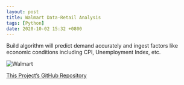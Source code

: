 ```yaml
---
layout: post
title: Walmart Data-Retail Analysis
tags: [Python]
date: 2020-10-02 15:32 +0800
---
```

Build algorithm will predict demand accurately and ingest factors like economic conditions including CPI, Unemployment Index, etc.

![Walmart](https://www.signalsaz.com/wp-content/uploads/2020/03/Walmart.jpg)

[This Project’s GitHub Repository](https://github.com/HayaAlmutairi/Walmart-Retail-Analysis)
